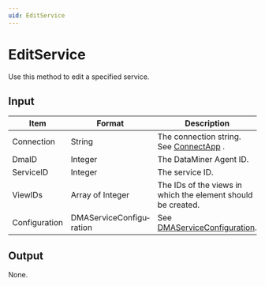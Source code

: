 ```yaml
---
uid: EditService
---
```


# EditService

Use this method to edit a specified service.

## Input

| Item          | Format                   | Description                                                                         |
|---------------|--------------------------|-------------------------------------------------------------------------------------|
| Connection    | String                   | The connection string. See [ConnectApp](xref:ConnectApp) .                            |
| DmaID         | Integer                  | The DataMiner Agent ID.                                                             |
| ServiceID     | Integer                  | The service ID.                                                                     |
| ViewIDs       | Array of Integer         | The IDs of the views in which the element should be created.                        |
| Configuration | DMAServiceConfigu­ration | See [DMAServiceConfiguration](xref:DMAServiceConfiguration). |

## Output

None.

